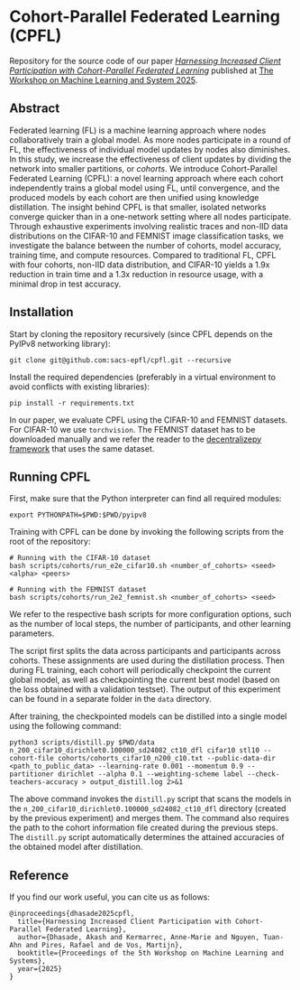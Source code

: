 # Cohort-Parallel Federated Learning (CPFL)
Repository for the source code of our paper *[Harnessing Increased Client Participation with Cohort-Parallel Federated Learning](https://arxiv.org/pdf/2405.15644)* published at [The Workshop on Machine Learning and System 2025](https://euromlsys.eu/#).

## Abstract

Federated learning (FL) is a machine learning approach where nodes collaboratively train a global model.
As more nodes participate in a round of FL, the effectiveness of individual model updates by nodes also diminishes.
In this study, we increase the effectiveness of client updates by dividing the network into smaller partitions, or _cohorts_.
We introduce Cohort-Parallel Federated Learning (CPFL): a novel learning approach where each cohort independently trains a global model using FL, until convergence, and the produced models by each cohort are then unified using knowledge distillation.
The insight behind CPFL is that smaller, isolated networks converge quicker than in a one-network setting where all nodes participate.
Through exhaustive experiments involving realistic traces and non-IID data distributions on the CIFAR-10 and FEMNIST image classification tasks, we investigate the balance between the number of cohorts, model accuracy, training time, and compute resources.
Compared to traditional FL, CPFL with four cohorts, non-IID data distribution, and CIFAR-10 yields a 1.9x reduction in train time and a 1.3x reduction in resource usage, with a minimal drop in test accuracy.

## Installation

Start by cloning the repository recursively (since CPFL depends on the PyIPv8 networking library):

```
git clone git@github.com:sacs-epfl/cpfl.git --recursive
```

Install the required dependencies (preferably in a virtual environment to avoid conflicts with existing libraries):

```
pip install -r requirements.txt
```

In our paper, we evaluate CPFL using the CIFAR-10 and FEMNIST datasets.
For CIFAR-10 we use `torchvision`. The FEMNIST dataset has to be downloaded manually and we refer the reader to the [decentralizepy framework](https://github.com/sacs-epfl/decentralizepy) that uses the same dataset.

## Running CPFL

First, make sure that the Python interpreter can find all required modules:

```
export PYTHONPATH=$PWD:$PWD/pyipv8
```

Training with CPFL can be done by invoking the following scripts from the root of the repository:

```
# Running with the CIFAR-10 dataset
bash scripts/cohorts/run_e2e_cifar10.sh <number_of_cohorts> <seed> <alpha> <peers>

# Running with the FEMNIST dataset
bash scripts/cohorts/run_2e2_femnist.sh <number_of_cohorts> <seed>
```

We refer to the respective bash scripts for more configuration options, such as the number of local steps, the number of participants, and other learning parameters.

The script first splits the data across participants and participants across cohorts. These assignments are used during the distillation process.
Then during FL training, each cohort will periodically checkpoint the current global model, as well as checkpointing the current best model (based on the loss obtained with a validation testset). The output of this experiment can be found in a separate folder in the `data` directory.

After training, the checkpointed models can be distilled into a single model using the following command:

```
python3 scripts/distill.py $PWD/data n_200_cifar10_dirichlet0.100000_sd24082_ct10_dfl cifar10 stl10 --cohort-file cohorts/cohorts_cifar10_n200_c10.txt --public-data-dir <path_to_public_data> --learning-rate 0.001 --momentum 0.9 --partitioner dirichlet --alpha 0.1 --weighting-scheme label --check-teachers-accuracy > output_distill.log 2>&1
```

The above command invokes the `distill.py` script that scans the models in the `n_200_cifar10_dirichlet0.100000_sd24082_ct10_dfl` directory (created by the previous experiment) and merges them.
The command also requires the path to the cohort information file created during the previous steps.
The `distill.py` script automatically determines the attained accuracies of the obtained model after distillation.

## Reference

If you find our work useful, you can cite us as follows:

```
@inproceedings{dhasade2025cpfl,
  title={Harnessing Increased Client Participation with Cohort-Parallel Federated Learning},
  author={Dhasade, Akash and Kermarrec, Anne-Marie and Nguyen, Tuan-Ahn and Pires, Rafael and de Vos, Martijn},
  booktitle={Proceedings of the 5th Workshop on Machine Learning and Systems},
  year={2025}
}
```
